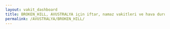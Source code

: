 ```yaml
---
layout: vakit_dashboard
title: BROKEN_HILL, AVUSTRALYA için iftar, namaz vakitleri ve hava durumu - ilçe/eyalet seç
permalink: /AVUSTRALYA/BROKEN_HILL/
---
```


<script type="text/javascript">
  var GLOBAL_COUNTRY = 'AVUSTRALYA';
  var GLOBAL_CITY = 'BROKEN_HILL';
  var GLOBAL_STATE = '';
  var lat = 72;
  var lon = 21;
</script>
